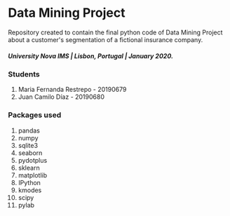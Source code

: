 # Data Mining Project

Repository created to contain the final python code of Data Mining Project about a customer's segmentation of a fictional insurance company.

##### University Nova IMS | Lisbon, Portugal | January 2020.

### Students

1. Maria Fernanda Restrepo - 20190679
2. Juan Camilo Díaz - 20190680

### Packages used

1. pandas
2. numpy
3. sqlite3
4. seaborn
5. pydotplus
6. sklearn
7. matplotlib
8. IPython
9. kmodes
10. scipy
11. pylab

